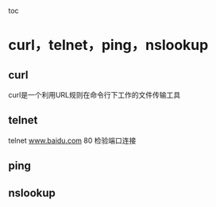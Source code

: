 toc
# curl，telnet，ping，nslookup 
## curl 
curl是一个利用URL规则在命令行下工作的文件传输工具
## telnet
telnet www.baidu.com 80 检验端口连接
## ping 
## nslookup 